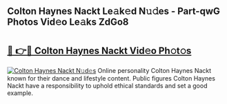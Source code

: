 ## Colton Haynes Nackt Le𝚊k𝚎d N𝚞𝚍es - Part-qwG Photos Vid𝚎o Le𝚊ks ZdGo8

# <h2><a href="http://fb8488.evod.top/?m=Colton+Haynes+Nackt">🔗 👉🔴 Colton Haynes Nackt Vid𝚎o Ph𝚘t𝚘s</a></h2>

[![Colton Haynes Nackt N𝚞d𝚎s](https://i.imgur.com/8V9OHl7.gif)](http://fb8488.evod.top/?m=Colton+Haynes+Nackt)
Online personality Colton Haynes Nackt known for their dance and lifestyle content. Public figures Colton Haynes Nackt have a responsibility to uphold ethical standards and set a good example. 

